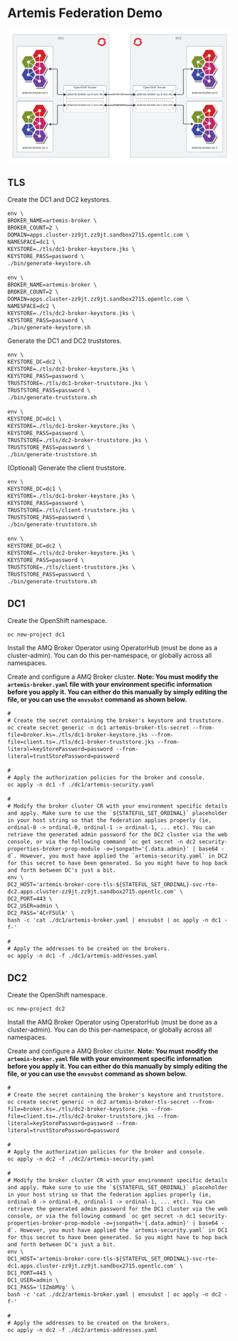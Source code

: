 # Artemis Federation Demo

![Artemis Federation Demo - Architecture](img/architecture.png)

## TLS

Create the DC1 and DC2 keystores.

```
env \
BROKER_NAME=artemis-broker \
BROKER_COUNT=2 \
DOMAIN=apps.cluster-zz9jt.zz9jt.sandbox2715.opentlc.com \
NAMESPACE=dc1 \
KEYSTORE=./tls/dc1-broker-keystore.jks \
KEYSTORE_PASS=password \
./bin/generate-keystore.sh

env \
BROKER_NAME=artemis-broker \
BROKER_COUNT=2 \
DOMAIN=apps.cluster-zz9jt.zz9jt.sandbox2715.opentlc.com \
NAMESPACE=dc2 \
KEYSTORE=./tls/dc2-broker-keystore.jks \
KEYSTORE_PASS=password \
./bin/generate-keystore.sh
```

Generate the DC1 and DC2 truststores.

```
env \
KEYSTORE_DC=dc2 \
KEYSTORE=./tls/dc2-broker-keystore.jks \
KEYSTORE_PASS=password \
TRUSTSTORE=./tls/dc1-broker-truststore.jks \
TRUSTSTORE_PASS=password \
./bin/generate-truststore.sh

env \
KEYSTORE_DC=dc1 \
KEYSTORE=./tls/dc1-broker-keystore.jks \
KEYSTORE_PASS=password \
TRUSTSTORE=./tls/dc2-broker-truststore.jks \
TRUSTSTORE_PASS=password \
./bin/generate-truststore.sh
```

(Optional) Generate the client truststore.

```
env \
KEYSTORE_DC=dc1 \
KEYSTORE=./tls/dc1-broker-keystore.jks \
KEYSTORE_PASS=password \
TRUSTSTORE=./tls/client-truststore.jks \
TRUSTSTORE_PASS=password \
./bin/generate-truststore.sh

env \
KEYSTORE_DC=dc2 \
KEYSTORE=./tls/dc2-broker-keystore.jks \
KEYSTORE_PASS=password \
TRUSTSTORE=./tls/client-truststore.jks \
TRUSTSTORE_PASS=password \
./bin/generate-truststore.sh
```

## DC1

Create the OpenShift namespace.

```
oc new-project dc1
```

Install the AMQ Broker Operator using OperatorHub (must be done as a cluster-admin). You can do this per-namespace, or globally across all namespaces.

Create and configure a AMQ Broker cluster. __Note: You must modify the `artemis-broker.yaml` file with your environment specific information before you apply it. You can either do this manually by simply editing the file, or you can use the `envsubst` command as shown below.__

```
#
# Create the secret containing the broker's keystore and truststore.
oc create secret generic -n dc1 artemis-broker-tls-secret --from-file=broker.ks=./tls/dc1-broker-keystore.jks --from-file=client.ts=./tls/dc1-broker-truststore.jks --from-literal=keyStorePassword=password --from-literal=trustStorePassword=password

#
# Apply the authorization policies for the broker and console.
oc apply -n dc1 -f ./dc1/artemis-security.yaml

#
# Modify the broker cluster CR with your environment specific details and apply. Make sure to use the `${STATEFUL_SET_ORDINAL}` placeholder in your host string so that the federation applies properly (ie, ordinal-0 -> ordinal-0, ordinal-1 -> ordinal-1, ... etc). You can retrieve the generated admin password for the DC2 cluster via the web console, or via the following command `oc get secret -n dc2 security-properties-broker-prop-module -o=jsonpath='{.data.admin}' | base64 -d`. However, you must have applied the `artemis-security.yaml` in DC2 for this secret to have been generated. So you might have to hop back and forth between DC's just a bit.
env \
DC2_HOST='artemis-broker-core-tls-${STATEFUL_SET_ORDINAL}-svc-rte-dc2.apps.cluster-zz9jt.zz9jt.sandbox2715.opentlc.com' \
DC2_PORT=443 \
DC2_USER=admin \
DC2_PASS='4CrF5Ulk' \
bash -c 'cat ./dc1/artemis-broker.yaml | envsubst | oc apply -n dc1 -f-'

#
# Apply the addresses to be created on the brokers.
oc apply -n dc1 -f ./dc1/artemis-addresses.yaml
```

## DC2

Create the OpenShift namespace.

```
oc new-project dc2
```

Install the AMQ Broker Operator using OperatorHub (must be done as a cluster-admin). You can do this per-namespace, or globally across all namespaces.

Create and configure a AMQ Broker cluster. __Note: You must modify the `artemis-broker.yaml` file with your environment specific information before you apply it. You can either do this manually by simply editing the file, or you can use the `envsubst` command as shown below.__

```
#
# Create the secret containing the broker's keystore and truststore.
oc create secret generic -n dc2 artemis-broker-tls-secret --from-file=broker.ks=./tls/dc2-broker-keystore.jks --from-file=client.ts=./tls/dc2-broker-truststore.jks --from-literal=keyStorePassword=password --from-literal=trustStorePassword=password

#
# Apply the authorization policies for the broker and console.
oc apply -n dc2 -f ./dc2/artemis-security.yaml

#
# Modify the broker cluster CR with your environment specific details and apply. Make sure to use the `${STATEFUL_SET_ORDINAL}` placeholder in your host string so that the federation applies properly (ie, ordinal-0 -> ordinal-0, ordinal-1 -> ordinal-1, ... etc). You can retrieve the generated admin password for the DC1 cluster via the web console, or via the following command `oc get secret -n dc1 security-properties-broker-prop-module -o=jsonpath='{.data.admin}' | base64 -d`. However, you must have applied the `artemis-security.yaml` in DC1 for this secret to have been generated. So you might have to hop back and forth between DC's just a bit.
env \
DC1_HOST='artemis-broker-core-tls-${STATEFUL_SET_ORDINAL}-svc-rte-dc1.apps.cluster-zz9jt.zz9jt.sandbox2715.opentlc.com' \
DC1_PORT=443 \
DC1_USER=admin \
DC1_PASS='lIZmbMVg' \
bash -c 'cat ./dc2/artemis-broker.yaml | envsubst | oc apply -n dc2 -f-'

#
# Apply the addresses to be created on the brokers.
oc apply -n dc2 -f ./dc2/artemis-addresses.yaml
```
